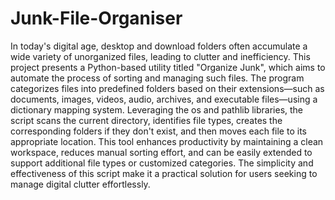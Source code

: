 # Junk-File-Organiser
In today's digital age, desktop and download folders often accumulate a wide variety of unorganized 
files, leading to clutter and inefficiency. This project presents a Python-based utility titled "Organize 
Junk", which aims to automate the process of sorting and managing such files. The program 
categorizes files into predefined folders based on their extensions—such as documents, images, 
videos, audio, archives, and executable files—using a dictionary mapping system. Leveraging the os 
and pathlib libraries, the script scans the current directory, identifies file types, creates the 
corresponding folders if they don't exist, and then moves each file to its appropriate location. This 
tool enhances productivity by maintaining a clean workspace, reduces manual sorting effort, and can 
be easily extended to support additional file types or customized categories. The simplicity and 
effectiveness of this script make it a practical solution for users seeking to manage digital clutter 
effortlessly. 
